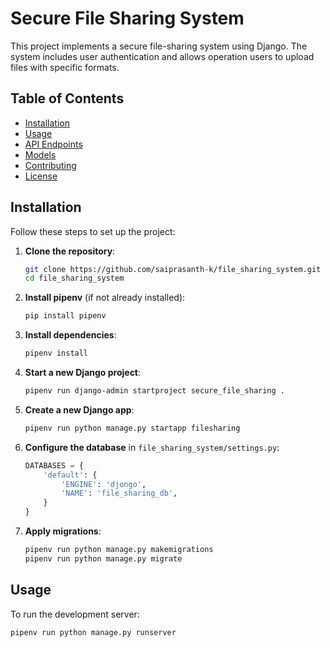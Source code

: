 # Secure File Sharing System

This project implements a secure file-sharing system using Django. The system includes user authentication and allows operation users to upload files with specific formats.

## Table of Contents
- [Installation](#installation)
- [Usage](#usage)
- [API Endpoints](#api-endpoints)
- [Models](#models)
- [Contributing](#contributing)
- [License](#license)

## Installation

Follow these steps to set up the project:

1. **Clone the repository**:
    ```bash
    git clone https://github.com/saiprasanth-k/file_sharing_system.git
    cd file_sharing_system
    ```

2. **Install pipenv** (if not already installed):
    ```bash
    pip install pipenv
    ```

3. **Install dependencies**:
    ```bash
    pipenv install
    ```

4. **Start a new Django project**:
    ```bash
    pipenv run django-admin startproject secure_file_sharing .
    ```

5. **Create a new Django app**:
    ```bash
    pipenv run python manage.py startapp filesharing
    ```

6. **Configure the database** in `file_sharing_system/settings.py`:
    ```python
    DATABASES = {
        'default': {
            'ENGINE': 'djongo',
            'NAME': 'file_sharing_db',
        }
    }
    ```

7. **Apply migrations**:
    ```bash
    pipenv run python manage.py makemigrations
    pipenv run python manage.py migrate
    ```

## Usage

To run the development server:

```bash
pipenv run python manage.py runserver
